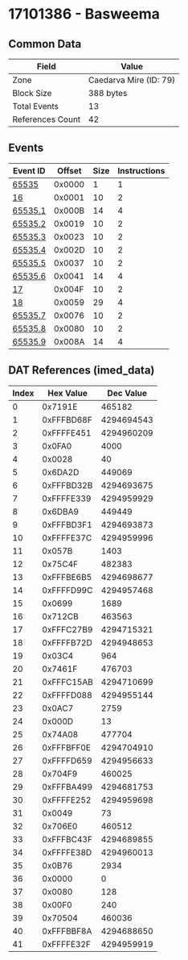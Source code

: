 # 17101386 - Basweema

## Common Data

| Field            | Value                  |
|------------------|------------------------|
| Zone             | Caedarva Mire (ID: 79) |
| Block Size       | 388 bytes              |
| Total Events     | 13                     |
| References Count | 42                     |

## Events

| Event ID                | Offset   |   Size |   Instructions |
|-------------------------|----------|--------|----------------|
| [65535](./65535.md)     | 0x0000   |      1 |              1 |
| [16](./16.md)           | 0x0001   |     10 |              2 |
| [65535.1](./65535.1.md) | 0x000B   |     14 |              4 |
| [65535.2](./65535.2.md) | 0x0019   |     10 |              2 |
| [65535.3](./65535.3.md) | 0x0023   |     10 |              2 |
| [65535.4](./65535.4.md) | 0x002D   |     10 |              2 |
| [65535.5](./65535.5.md) | 0x0037   |     10 |              2 |
| [65535.6](./65535.6.md) | 0x0041   |     14 |              4 |
| [17](./17.md)           | 0x004F   |     10 |              2 |
| [18](./18.md)           | 0x0059   |     29 |              4 |
| [65535.7](./65535.7.md) | 0x0076   |     10 |              2 |
| [65535.8](./65535.8.md) | 0x0080   |     10 |              2 |
| [65535.9](./65535.9.md) | 0x008A   |     14 |              4 |

## DAT References (imed_data)

|   Index | Hex Value   |   Dec Value |
|---------|-------------|-------------|
|       0 | 0x7191E     |      465182 |
|       1 | 0xFFFBD68F  |  4294694543 |
|       2 | 0xFFFFE451  |  4294960209 |
|       3 | 0x0FA0      |        4000 |
|       4 | 0x0028      |          40 |
|       5 | 0x6DA2D     |      449069 |
|       6 | 0xFFFBD32B  |  4294693675 |
|       7 | 0xFFFFE339  |  4294959929 |
|       8 | 0x6DBA9     |      449449 |
|       9 | 0xFFFBD3F1  |  4294693873 |
|      10 | 0xFFFFE37C  |  4294959996 |
|      11 | 0x057B      |        1403 |
|      12 | 0x75C4F     |      482383 |
|      13 | 0xFFFBE6B5  |  4294698677 |
|      14 | 0xFFFFD99C  |  4294957468 |
|      15 | 0x0699      |        1689 |
|      16 | 0x712CB     |      463563 |
|      17 | 0xFFFC27B9  |  4294715321 |
|      18 | 0xFFFFB72D  |  4294948653 |
|      19 | 0x03C4      |         964 |
|      20 | 0x7461F     |      476703 |
|      21 | 0xFFFC15AB  |  4294710699 |
|      22 | 0xFFFFD088  |  4294955144 |
|      23 | 0x0AC7      |        2759 |
|      24 | 0x000D      |          13 |
|      25 | 0x74A08     |      477704 |
|      26 | 0xFFFBFF0E  |  4294704910 |
|      27 | 0xFFFFD659  |  4294956633 |
|      28 | 0x704F9     |      460025 |
|      29 | 0xFFFBA499  |  4294681753 |
|      30 | 0xFFFFE252  |  4294959698 |
|      31 | 0x0049      |          73 |
|      32 | 0x706E0     |      460512 |
|      33 | 0xFFFBC43F  |  4294689855 |
|      34 | 0xFFFFE38D  |  4294960013 |
|      35 | 0x0B76      |        2934 |
|      36 | 0x0000      |           0 |
|      37 | 0x0080      |         128 |
|      38 | 0x00F0      |         240 |
|      39 | 0x70504     |      460036 |
|      40 | 0xFFFBBF8A  |  4294688650 |
|      41 | 0xFFFFE32F  |  4294959919 |
